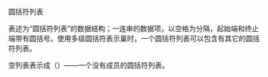 圆括符列表

表述为“圆括符列表”的数据结构；一连串的数据项，以空格为分隔，起始端和终止端带有圆括号。使用多级圆括符表示巢时，一个圆括符列表可以包含有其它的圆括符列表。

空列表表示成（）――一个没有成员的圆括符列表。